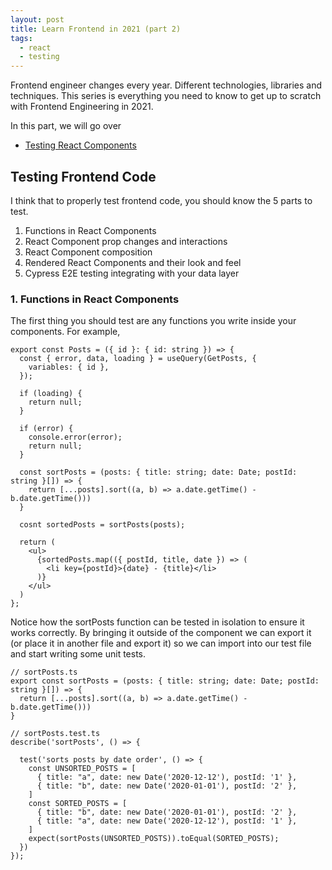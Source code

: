 ```yaml
---
layout: post
title: Learn Frontend in 2021 (part 2)
tags:
  - react
  - testing
---
```


Frontend engineer changes every year. Different technologies, libraries and techniques.
This series is everything you need to know to get up to scratch with Frontend Engineering in 2021.

In this part, we will go over

- [Testing React Components]()

## Testing Frontend Code

I think that to properly test frontend code, you should know the 5 parts to test.

1. Functions in React Components
2. React Component prop changes and interactions
3. React Component composition
4. Rendered React Components and their look and feel
5. Cypress E2E testing integrating with your data layer

### 1. Functions in React Components

The first thing you should test are any functions you write inside your components.
For example,

```tsx
export const Posts = ({ id }: { id: string }) => {
  const { error, data, loading } = useQuery(GetPosts, {
    variables: { id },
  });
  
  if (loading) {
    return null;
  }

  if (error) {
    console.error(error);
    return null;
  }
  
  const sortPosts = (posts: { title: string; date: Date; postId: string }[]) => {
    return [...posts].sort((a, b) => a.date.getTime() - b.date.getTime()))
  }
  
  cosnt sortedPosts = sortPosts(posts);
  
  return (
    <ul>
      {sortedPosts.map(({ postId, title, date }) => (
        <li key={postId}>{date} - {title}</li>
      )}
    </ul>
  )
};
```

Notice how the sortPosts function can be tested in isolation to ensure it works correctly.
By bringing it outside of the component we can export it (or place it in another file and export it) so
we can import into our test file and start writing some unit tests.


```tsx
// sortPosts.ts
export const sortPosts = (posts: { title: string; date: Date; postId: string }[]) => {
  return [...posts].sort((a, b) => a.date.getTime() - b.date.getTime()))
}

// sortPosts.test.ts
describe('sortPosts', () => {

  test('sorts posts by date order', () => {
    const UNSORTED_POSTS = [
      { title: "a", date: new Date('2020-12-12'), postId: '1' },
      { title: "b", date: new Date('2020-01-01'), postId: '2' },
    ]
    const SORTED_POSTS = [
      { title: "b", date: new Date('2020-01-01'), postId: '2' },
      { title: "a", date: new Date('2020-12-12'), postId: '1' },
    ]
    expect(sortPosts(UNSORTED_POSTS)).toEqual(SORTED_POSTS);
  })
});
```

